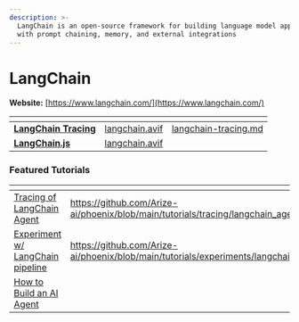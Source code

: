 ```yaml
---
description: >-
  LangChain is an open-source framework for building language model applications
  with prompt chaining, memory, and external integrations
---
```


# LangChain

**Website:** [https://www.langchain.com/](https://www.langchain.com/)

<table data-card-size="large" data-view="cards"><thead><tr><th></th><th data-hidden data-card-cover data-type="files"></th><th data-hidden data-card-target data-type="content-ref"></th></tr></thead><tbody><tr><td><a href="langchain-tracing.md"><strong>LangChain Tracing</strong></a></td><td><a href="../../.gitbook/assets/langchain.avif">langchain.avif</a></td><td><a href="langchain-tracing.md">langchain-tracing.md</a></td></tr><tr><td><a href="langchain-js.md"><strong>LangChain.js</strong></a></td><td><a href="../../.gitbook/assets/langchain.avif">langchain.avif</a></td><td></td></tr></tbody></table>

### Featured Tutorials&#x20;

<table data-view="cards"><thead><tr><th></th><th data-hidden data-card-target data-type="content-ref"></th><th data-hidden data-card-cover data-type="files"></th></tr></thead><tbody><tr><td><a href="https://github.com/Arize-ai/phoenix/blob/main/tutorials/tracing/langchain_agent_tracing_tutorial.ipynb">Tracing of LangChain Agent</a></td><td><a href="https://github.com/Arize-ai/phoenix/blob/main/tutorials/tracing/langchain_agent_tracing_tutorial.ipynb">https://github.com/Arize-ai/phoenix/blob/main/tutorials/tracing/langchain_agent_tracing_tutorial.ipynb</a></td><td><a href="../../.gitbook/assets/Tracing_a_Langchain_Agent_1.jpg">Tracing_a_Langchain_Agent_1.jpg</a></td></tr><tr><td><a href="https://github.com/Arize-ai/phoenix/blob/main/tutorials/experiments/langchain_email_extraction.ipynb">Experiment w/ LangChain pipeline </a></td><td><a href="https://github.com/Arize-ai/phoenix/blob/main/tutorials/experiments/langchain_email_extraction.ipynb">https://github.com/Arize-ai/phoenix/blob/main/tutorials/experiments/langchain_email_extraction.ipynb</a></td><td><a href="../../.gitbook/assets/Experiment_with_a_Langchain_Pipeline_1.jpg">Experiment_with_a_Langchain_Pipeline_1.jpg</a></td></tr><tr><td><a href="https://arize.com/blog/how-to-build-an-ai-agent/">How to Build an AI Agent</a></td><td></td><td><a href="../../.gitbook/assets/How-to-Build-an-AI-Agent-blog-1021x560-1 (1).webp">How-to-Build-an-AI-Agent-blog-1021x560-1 (1).webp</a></td></tr></tbody></table>
